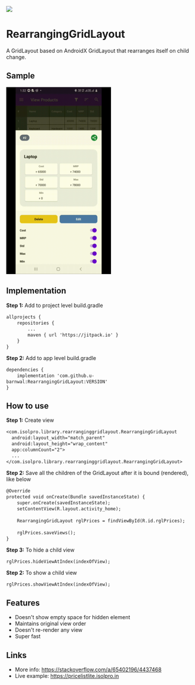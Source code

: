 [![](https://jitpack.io/v/u-barnwal/RearrangingGridLayout.svg)](https://jitpack.io/#u-barnwal/RearrangingGridLayout)
# RearrangingGridLayout

A GridLayout based on AndroidX GridLayout that rearranges itself on child change.

## Sample
<img  src="./samples/preview1.gif"  height="500">

## Implementation
**Step 1:** Add to project level build.gradle

    allprojects {
		repositories {
			...
			maven { url 'https://jitpack.io' }
		}
	}

**Step 2:** Add to app level build.gradle

	dependencies {
	    implementation 'com.github.u-barnwal:RearrangingGridLayout:VERSION'
	}
## How to use
**Step 1:** Create view

    <com.isolpro.library.rearranginggridlayout.RearrangingGridLayout  
	  android:layout_width="match_parent"  
	  android:layout_height="wrap_content"  
	  app:columnCount="2">  
	  ...
	</com.isolpro.library.rearranginggridlayout.RearrangingGridLayout>
**Step 2:** Save all the children of the GridLayout after it is bound (rendered), like below

	@Override
	protected void onCreate(Bundle savedInstanceState) {
	    super.onCreate(savedInstanceState);
	    setContentView(R.layout.activity_home);

	    RearrangingGridLayout rglPrices = findViewById(R.id.rglPrices);
	    
	    rglPrices.saveViews();
	}
**Step 3:** To hide a child view

    rglPrices.hideViewAtIndex(indexOfView);

**Step 2:** To show a child view

    rglPrices.showViewAtIndex(indexOfView);

## Features

 - Doesn't show empty space for hidden element
 - Maintains original view order
 - Doesn't re-render any view
 - Super fast

## Links
 - More info: https://stackoverflow.com/a/65402196/4437468
 - Live example: https://pricelistlite.isolpro.in
